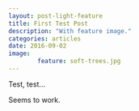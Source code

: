 ```yaml
---
layout: post-light-feature
title: First Test Post
description: "With feature image."
categories: articles
date: 2016-09-02
image:
        feature: soft-trees.jpg
---
```


Test, test...

Seems to work.
